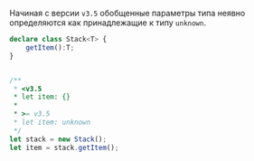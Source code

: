 Начиная с версии `v3.5` обобщенные параметры типа неявно определяются как принадлежащие к типу `unknown`.

`````typescript
declare class Stack<T> {
    getItem():T;
}


/**
 * <v3.5
 * let item: {}
 * 
 * >= v3.5
 * let item: unknown
 */
let stack = new Stack();
let item = stack.getItem();
`````